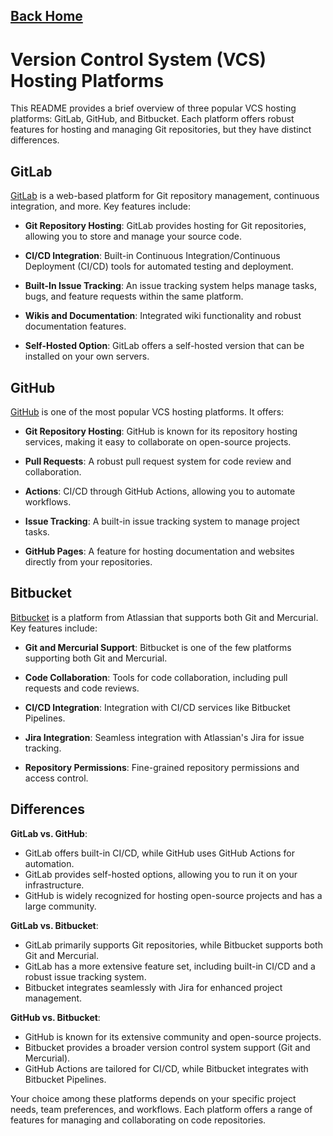 ## [Back Home](../../README.md)
# Version Control System (VCS) Hosting Platforms

This README provides a brief overview of three popular VCS hosting platforms: GitLab, GitHub, and Bitbucket. Each platform offers robust features for hosting and managing Git repositories, but they have distinct differences.

## GitLab

[GitLab](https://about.gitlab.com/) is a web-based platform for Git repository management, continuous integration, and more. Key features include:

- **Git Repository Hosting**: GitLab provides hosting for Git repositories, allowing you to store and manage your source code.

- **CI/CD Integration**: Built-in Continuous Integration/Continuous Deployment (CI/CD) tools for automated testing and deployment.

- **Built-In Issue Tracking**: An issue tracking system helps manage tasks, bugs, and feature requests within the same platform.

- **Wikis and Documentation**: Integrated wiki functionality and robust documentation features.

- **Self-Hosted Option**: GitLab offers a self-hosted version that can be installed on your own servers.

## GitHub

[GitHub](https://github.com/) is one of the most popular VCS hosting platforms. It offers:

- **Git Repository Hosting**: GitHub is known for its repository hosting services, making it easy to collaborate on open-source projects.

- **Pull Requests**: A robust pull request system for code review and collaboration.

- **Actions**: CI/CD through GitHub Actions, allowing you to automate workflows.

- **Issue Tracking**: A built-in issue tracking system to manage project tasks.

- **GitHub Pages**: A feature for hosting documentation and websites directly from your repositories.

## Bitbucket

[Bitbucket](https://bitbucket.org/) is a platform from Atlassian that supports both Git and Mercurial. Key features include:

- **Git and Mercurial Support**: Bitbucket is one of the few platforms supporting both Git and Mercurial.

- **Code Collaboration**: Tools for code collaboration, including pull requests and code reviews.

- **CI/CD Integration**: Integration with CI/CD services like Bitbucket Pipelines.

- **Jira Integration**: Seamless integration with Atlassian's Jira for issue tracking.

- **Repository Permissions**: Fine-grained repository permissions and access control.

## Differences

**GitLab vs. GitHub**:

- GitLab offers built-in CI/CD, while GitHub uses GitHub Actions for automation.
- GitLab provides self-hosted options, allowing you to run it on your infrastructure.
- GitHub is widely recognized for hosting open-source projects and has a large community.

**GitLab vs. Bitbucket**:

- GitLab primarily supports Git repositories, while Bitbucket supports both Git and Mercurial.
- GitLab has a more extensive feature set, including built-in CI/CD and a robust issue tracking system.
- Bitbucket integrates seamlessly with Jira for enhanced project management.

**GitHub vs. Bitbucket**:

- GitHub is known for its extensive community and open-source projects.
- Bitbucket provides a broader version control system support (Git and Mercurial).
- GitHub Actions are tailored for CI/CD, while Bitbucket integrates with Bitbucket Pipelines.

Your choice among these platforms depends on your specific project needs, team preferences, and workflows. Each platform offers a range of features for managing and collaborating on code repositories.
